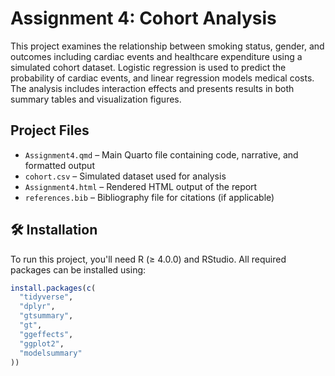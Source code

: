 # Assignment 4: Cohort Analysis

This project examines the relationship between smoking status, gender, and outcomes including cardiac events and healthcare expenditure using a simulated cohort dataset. Logistic regression is used to predict the probability of cardiac events, and linear regression models medical costs. The analysis includes interaction effects and presents results in both summary tables and visualization figures.

## Project Files

- `Assignment4.qmd` – Main Quarto file containing code, narrative, and formatted output
- `cohort.csv` – Simulated dataset used for analysis
- `Assignment4.html` – Rendered HTML output of the report
- `references.bib` – Bibliography file for citations (if applicable)

## 🛠 Installation

To run this project, you'll need R (≥ 4.0.0) and RStudio. All required packages can be installed using:

```r
install.packages(c(
  "tidyverse",
  "dplyr",
  "gtsummary",
  "gt",
  "ggeffects",
  "ggplot2",
  "modelsummary"
))
